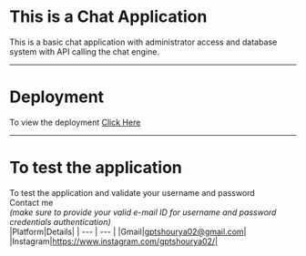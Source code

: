 # This is a Chat Application
This is a basic chat application with administrator access and database system with API calling the chat engine.

---
# Deployment
To view the deployment [Click Here](https://shourya-chat.netlify.app/)

---
# To test the application 
To test the application and validate your username and password <br> Contact me <br>
_*(make sure to provide your valid e-mail ID for username and password credentials authentication)*_  <br>
|Platform|Details|
| --- | --- |
|Gmail|gptshourya02@gmail.com|
|Instagram|https://www.instagram.com/gptshourya02/|
